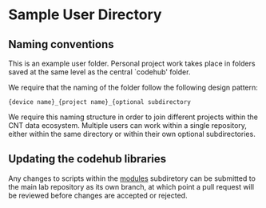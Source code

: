 # Sample User Directory

## Naming conventions

This is an example user folder. Personal project work takes place in folders saved at the same level as the central `codehub' folder.

We require that the naming of the folder follow the following design pattern:

```
{device name}_{project name}_{optional subdirectory
```

We require this naming structure in order to join different projects within the CNT data ecosystem. Multiple users can work within a single repository, either within the same directory or within their own optional subdirectories.

## Updating the codehub libraries

Any changes to scripts within the [modules](../codehub/modules) subdiretory can be submitted to the main lab repository as its own branch, at which point a pull request will be reviewed before changes are accepted or rejected.
